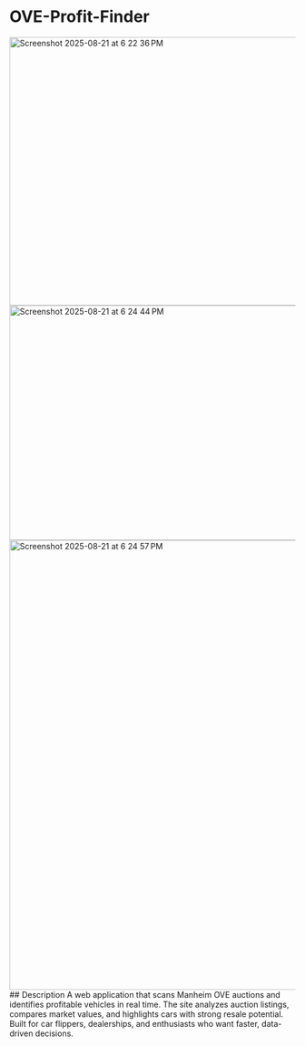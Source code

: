 # OVE-Profit-Finder
<img width="1451" height="472" alt="Screenshot 2025-08-21 at 6 22 36 PM" src="https://github.com/user-attachments/assets/35493503-6037-421a-88b8-e33cf675a1ae" />
<img width="774" height="413" alt="Screenshot 2025-08-21 at 6 24 44 PM" src="https://github.com/user-attachments/assets/6429ea4b-f587-4b39-99b2-12f636ba71fa" />
<img width="1458" height="791" alt="Screenshot 2025-08-21 at 6 24 57 PM" src="https://github.com/user-attachments/assets/f922b020-88f7-45eb-8e14-aab547106a5f" />
## Description
A web application that scans Manheim OVE auctions and identifies profitable vehicles in real time. The site analyzes auction listings, compares market values, and highlights cars with strong resale potential. Built for car flippers, dealerships, and enthusiasts who want faster, data-driven decisions.


